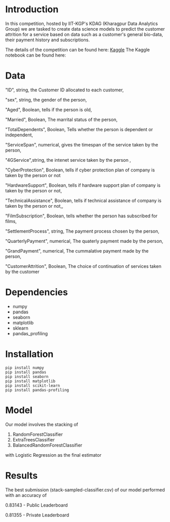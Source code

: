 # Introduction
In this competition, hosted by IIT-KGP's KDAG (Kharagpur Data Analytics Group) we are tasked to create data science models to predict the customer attrition for a service based on data such as a customer's general bio-data, their payment history and subscriptions.

The details of the competition can be found here: [Kaggle](https://www.kaggle.com/c/customerattritionprediction/overview)
The Kaggle notebook can be found here: []()

# Data
"ID", string, the Customer ID allocated to each customer,

"sex", string, the gender of the person,

"Aged", Boolean, tells if the person is old,

"Married", Boolean, The marrital status of the person,

"TotalDependents", Boolean, Tells whether the person is dependent or independent,

"ServiceSpan", numerical, gives the timespan of the service taken by the person,

"4GService",string, the intenet service taken by the person ,

"CyberProtection", Boolean, tells if cyber protection plan of company is taken by the person or not

"HardwareSupport", Boolean, tells if hardware support plan of company is taken by the person or not,

"TechnicalAssistance", Boolean, tells if technical assistance of company is taken by the person or not,,

"FilmSubscription", Boolean, tells whether the person has subscribed for films,

"SettlementProcess", string, The payment process chosen by the person,

"QuarterlyPayment", numerical, The quaterly payment made by the person,

"GrandPayment", numerical, The cummalative payment made by the person,

"CustomerAttrition", Boolean, The choice of continuation of services taken by the customer

# Dependencies
- numpy
- pandas
- seaborn
- matplotlib
- sklearn
- pandas_profiling

# Installation
  ```
  pip install numpy
  pip install pandas
  pip install seaborn
  pip install matplotlib
  pip install scikit-learn
  pip install pandas-profiling
  ```

# Model
Our model involves the stacking of
1. RandomForestClassifier
2. ExtraTreesClassifier
3. BalancedRandomForestClassifier

with Logistic Regression as the final estimator

# Results
The best submission (stack-sampled-classifier.csv) of our model performed with an accuracy of

0.83143 - Public Leaderboard

0.81355 - Private Leaderboard
